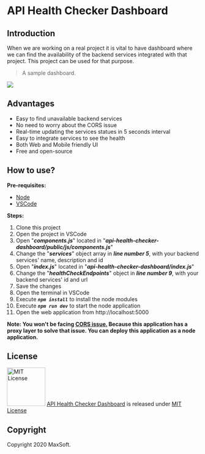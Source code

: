 # API Health Checker Dashboard

## Introduction
When we are working on a real project it is vital to have dashboard where we can find the availability of the backend services integrated with that project.
This project can be used for that purpose.

> A sample dashboard.

![](https://github.com/osandadeshan/api-health-checker-dashboard/blob/master/dashboard-screenshot.PNG)

## Advantages
* Easy to find unavailable backend services
* No need to worry about the CORS issue
* Real-time updating the services statues in 5 seconds interval
* Easy to integrate services to see the health
* Both Web and Mobile friendly UI
* Free and open-source

## How to use?
**Pre-requisites:**
* [Node](https://nodejs.org/en/download/)
* [VSCode](https://code.visualstudio.com/download)

**Steps:**
1. Clone this project
2. Open the project in VSCode
3. Open "***components.js***" located in "***api-health-checker-dashboard/public/js/components.js***"
4. Change the "***services***" object array in ***line number 5***, with your backend services' name, description and id
5. Open "***index.js***" located in "***api-health-checker-dashboard/index.js***"
6. Change the "***healthCheckEndpoints***" object in ***line number 9***, with your backend services' id and url
7. Save the changes
8. Open the terminal in VSCode
9. Execute ***`npm install`*** to install the node modules
10. Execute ***`npm run dev`*** to start the node application
11. Open the web application from http://localhost:5000

**Note: You won't be facing [CORS issue.](https://developer.mozilla.org/en-US/docs/Web/HTTP/CORS) Because this application has a proxy layer to solve that issue. You can deploy this application as a node application.**

## License
<img src="https://upload.wikimedia.org/wikipedia/commons/thumb/0/0b/License_icon-mit-2.svg/2000px-License_icon-mit-2.svg.png" alt="MIT License" width="100" height="100"/> [API Health Checker Dashboard](https://github.com/osandadeshan/api-health-checker-dashboard) is released under [MIT License](https://opensource.org/licenses/MIT)

## Copyright
Copyright 2020 MaxSoft.
